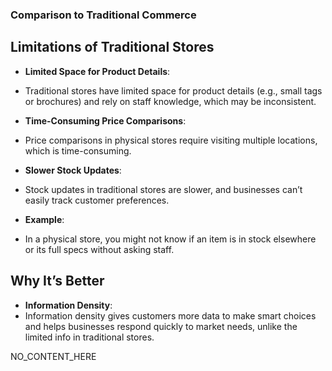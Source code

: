 ### Comparison to Traditional Commerce

## Limitations of Traditional Stores

- **Limited Space for Product Details**:
- Traditional stores have limited space for product details (e.g., small tags or brochures) and rely on staff knowledge, which may be inconsistent.

- **Time-Consuming Price Comparisons**:
- Price comparisons in physical stores require visiting multiple locations, which is time-consuming.

- **Slower Stock Updates**:
- Stock updates in traditional stores are slower, and businesses can’t easily track customer preferences.

- **Example**:
- In a physical store, you might not know if an item is in stock elsewhere or its full specs without asking staff.

## Why It’s Better

- **Information Density**:
- Information density gives customers more data to make smart choices and helps businesses respond quickly to market needs, unlike the limited info in traditional stores.

NO_CONTENT_HERE